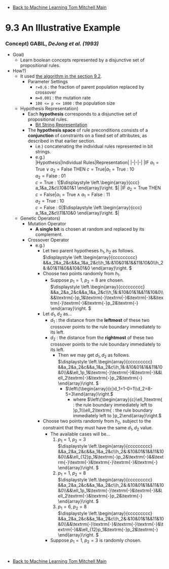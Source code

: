 * [Back to Machine Learning Tom Mitchell Main](../../main.md)

# 9.3 An Illustrative Example

### Concept) GABIL, *DeJong et al. (1993)*
- Goal)
  - Learn boolean concepts represented by a disjunctive set of propositional rules.
- How?)
  - It used [the algorithm in the section 9.2](../02/note.md#algorithm-genetic-algorithm-ga).
    - Parameter Settings
      - ```r=0.6``` : the fraction of parent population replaced by crossover
      - ```m=0.001``` : the mutation rate
      - ```100 <= p <= 1000``` : the population size
  - Hypothesis Representation)
    - Each **hypothesis** corresponds to a disjunctive set of propositional rules.
      - [Bit String Representation](../02/note.md#tech-bit-string-representation)
    - The **hypothesis space** of rule preconditions consists of a **conjunction** of constraints on a fixed set of attributes, as described in that earlier section.
      - i.e.) concatenating the individual rules represented in bit strings.
      - e.g.)    
        |Hypothesis|Individual Rules|Representation|
        |-|-|-|
        |$\textrm{IF } a_1=\textrm{True} \vee a_2=\textrm{False THEN } c=\textrm{True}$|$a_1=\textrm{True}$ : $10$<br>$a_2=\textrm{False}$ : $01$<br>$c=\textrm{True}$ : $1$|$`\displaystyle \left.\begin{array}{ccc} a_1&a_2&c\\10&01&1 \end{array}\right. `$|
        |$\textrm{IF } a_2=\textrm{True THEN } c=\textrm{False}$|$a_1=\textrm{True} \wedge a_1=\textrm{False}$ : $11$<br>$a_2=\textrm{True}$ : $10$<br>$c=\textrm{False}$ : $0$|$`\displaystyle \left.\begin{array}{ccc} a_1&a_2&c\\11&10&0 \end{array}\right. `$|
  - Genetic Operators)
    - Mutation Operator
      - **A single bit** is chosen at random and replaced by its complement.
    - Crossover Operator
      - e.g.)
        - Let two parent hypotheses $h_1,h_2$ as follows.   
          $`\displaystyle \left.\begin{array}{ccccccccc} &&a_2&a_2&c&&a_1&a_2&c\\h_1&:&10&01&1&&11&10&0\\h_2&:&01&11&0&&10&01&0 \end{array}\right. `$
        - Choose two points randomly from $h_1$.
          - Suppose $`p_1=1,\;p_2=8`$ are chosen.   
            $`\displaystyle \left.\begin{array}{ccccccccc} &&a_2&a_2&c&&a_1&a_2&c\\h_1&:&10&01&1&&11&10&0\\&&\textrm{-}p_1&\textrm{-}\textrm{-}&\textrm{-}&&\textrm{-}\textrm{-}&\textrm{-}p_2&\textrm{-} \end{array}\right. `$
        - Let $d_1,d_2$ as...
          - $d_1$ : the distance from the **leftmost** of these two crossover points to the rule boundary immediately to its left.
          - $d_2$ : the distance from the **rightmost** of these two crossover points to the rule boundary immediately to its left.
            - Then we may get $d_1,d_2$ as follows.   
              $`\displaystyle \left.\begin{array}{ccccccccc} &&a_2&a_2&c&&a_1&a_2&c\\h_1&:&10&01&1&&11&10&0\\&&\ell_1p_1&\textrm{-}\textrm{-}&\textrm{-}&&\ell_2\textrm{-}&\textrm{-}p_2&\textrm{-} \end{array}\right. `$
                - $`\left\{\begin{array}{c}d_1=1-0=1\\d_2=8-5=3\end{array}\right.`$
                  - where $`\left\{\begin{array}{c}\ell_1\textrm{ : the rule boundary immediately left to }p_1\\\ell_2\textrm{ : the rule boundary immediately left to }p_2\end{array}\right.`$
        - Choose two points randomly from $h_2$, subject to the constraint that they must have the same $d_1,d_2$ value.
          - The available cases will be...
            1. $`p_1=1,\;p_2=3`$   
               $`\displaystyle \left.\begin{array}{ccccccccc} &&a_2&a_2&c&&a_1&a_2&c\\h_2&:&10&01&1&&11&10&0\\&&\ell_{12}p_1&\textrm{-}p_2&\textrm{-}&&\textrm{-}\textrm{-}&\textrm{-}\textrm{-}&\textrm{-} \end{array}\right. `$
            2. $`p_1=1,\;p_2=8`$   
               $`\displaystyle \left.\begin{array}{ccccccccc} &&a_2&a_2&c&&a_1&a_2&c\\h_2&:&10&01&1&&11&10&0\\&&\ell_1p_1&\textrm{-}\textrm{-}&\textrm{-}&&\ell_2\textrm{-}&\textrm{-}p_2&\textrm{-} \end{array}\right. `$
            3. $`p_1=6,\;p_2=8`$   
               $`\displaystyle \left.\begin{array}{ccccccccc} &&a_2&a_2&c&&a_1&a_2&c\\h_2&:&10&01&1&&11&10&0\\&&\textrm{-}\textrm{-}&\textrm{-}\textrm{-}&\textrm{-}&&\ell_{12}p_1&\textrm{-}p_2&\textrm{-} \end{array}\right. `$
          - Suppose $`p_1=1,\;p_2=3`$ is randomly chosen.






<br>

* [Back to Machine Learning Tom Mitchell Main](../../main.md)